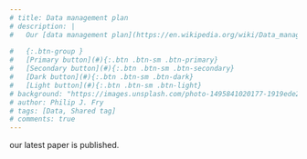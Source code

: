 ```yaml
---
# title: Data management plan
# description: |
#   Our [data management plan](https://en.wikipedia.org/wiki/Data_management_plan) (`v1`) is now available.
  
#   {:.btn-group }
#   [Primary button](#){:.btn .btn-sm .btn-primary}
#   [Secondary button](#){:.btn .btn-sm .btn-secondary}
#   [Dark button](#){:.btn .btn-sm .btn-dark}
#   [Light button](#){:.btn .btn-sm .btn-light}
# background: "https://images.unsplash.com/photo-1495841020177-1919ede29bd8?ixid=eyJhcHBfaWQiOjEyMDd9&auto=format&fit=crop&w=1000&q=80"
# author: Philip J. Fry
# tags: [Data, Shared tag]
# comments: true
---
```


our latest paper is published.